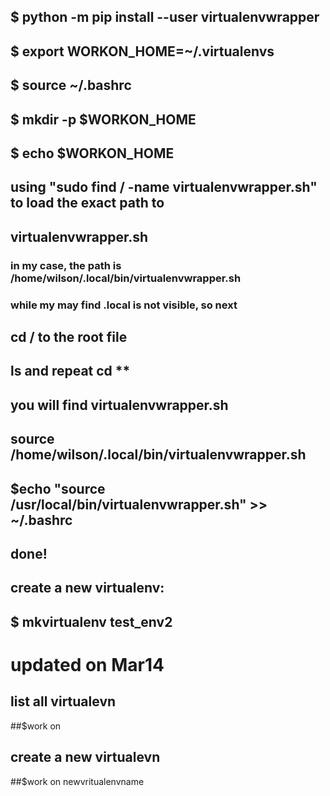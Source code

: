 ## $ python -m pip install --user virtualenvwrapper
## $ export WORKON_HOME=~/.virtualenvs
## $ source ~/.bashrc
## $ mkdir -p $WORKON_HOME

## $ echo $WORKON_HOME
## using "sudo find / -name virtualenvwrapper.sh" to load the exact path to 
## virtualenvwrapper.sh
### in my case, the path is /home/wilson/.local/bin/virtualenvwrapper.sh
### while my may find .local is not visible, so next 

## cd / to the root file
## ls and repeat cd **


## you will find virtualenvwrapper.sh 
## source /home/wilson/.local/bin/virtualenvwrapper.sh
## $echo "source /usr/local/bin/virtualenvwrapper.sh" >> ~/.bashrc
## done!
## create a new virtualenv:
## $ mkvirtualenv test_env2


# updated on Mar14
## list all virtualevn
##$work on

## create a new virtualevn
##$work on newvritualenvname


